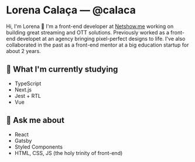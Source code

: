 # Lorena Calaça — @calaca

Hi, I'm Lorena :wave: I'm a front-end developer at [Netshow.me](https://github.com/netshowme) working on building great streaming and OTT solutions. Previously worked as a front-end developet at an agency bringing pixel-perfect designs to life. I've also collaborated in the past as a front-end mentor at a big education startup for about 2 years.

## 🌱 What I'm currently studying
- TypeScript
- Next.js
- Jest + RTL
- Vue

## 💬 Ask me about
- React
- Gatsby
- Styled Components
- HTML, CSS, JS (the holy trinity of front-end)

<!--
**calaca/calaca** is a ✨ _special_ ✨ repository because its `README.md` (this file) appears on your GitHub profile.

Here are some ideas to get you started:

- 🔭 I’m currently working on ...
- 🌱 I’m currently learning ...
- 👯 I’m looking to collaborate on ...
- 🤔 I’m looking for help with ...
- 💬 Ask me about ...
- 📫 How to reach me: ...
- 😄 Pronouns: ...
- ⚡ Fun fact: ...
-->

